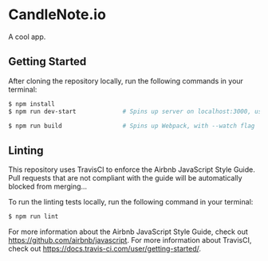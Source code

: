 # CandleNote.io
A cool app.
## Getting Started

After cloning the repository locally, run the following commands in your terminal:

```bash
$ npm install
$ npm run dev-start             # Spins up server on localhost:3000, using nodemon

$ npm run build                 # Spins up Webpack, with --watch flag
```

 ## Linting

 This repository uses TravisCI to enforce the Airbnb JavaScript Style Guide. Pull requests that are not compliant with the guide will be automatically blocked from merging...

 To run the linting tests locally, run the following command in your terminal:

 ```bash
 $ npm run lint
 ```
For more information about the Airbnb JavaScript Style Guide, check out https://github.com/airbnb/javascript. For more information about TravisCI, check out https://docs.travis-ci.com/user/getting-started/.
